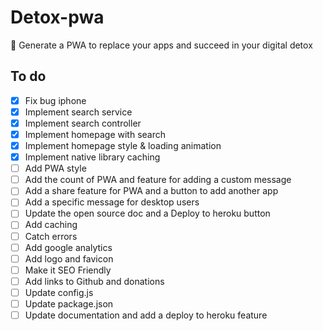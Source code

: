 # Detox-pwa
🙈 Generate a PWA to replace your apps and succeed in your digital detox

## To do
- [x] Fix bug iphone
- [x] Implement search service
- [x] Implement search controller
- [x] Implement homepage with search
- [x] Implement homepage style & loading animation
- [x] Implement native library caching
- [ ] Add PWA style
- [ ] Add the count of PWA and feature for adding a custom message
- [ ] Add a share feature for PWA and a button to add another app
- [ ] Add a specific message for desktop users
- [ ] Update the open source doc and a Deploy to heroku button
- [ ] Add caching
- [ ] Catch errors
- [ ] Add google analytics
- [ ] Add logo and favicon
- [ ] Make it SEO Friendly
- [ ] Add links to Github and donations
- [ ] Update config.js
- [ ] Update package.json
- [ ] Update documentation and add a deploy to heroku feature